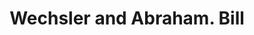 ---
doi: 10.7916/D84F32S1
date_other: '1880'
date_other_textual: 1880-1889
form: printed ephemera
genre:
- Invoices
name:
- Wechsler and Abraham
object_in_context_url: https://biggert.cul.columbia.edu/items/view/ave_biggert_00873
subject_hierarchical_geographic:
- New York, New York, United States
subject_name:
- Wechsler and Abraham
title: Wechsler and Abraham. Bill
sort_title: Wechsler and Abraham. Bill
call_number: ave_biggert_00873
coordinates:
- 40.69277777777778,-73.99027777777778
pid: ave_biggert_00873
identifiers: ave_biggert_00873
thumbnail: https://derivativo-1.library.columbia.edu/iiif/2/ldpd:345829/full/!256,256/0/native.jpg
permalink: "/items/ave_biggert_00873/"
layout: iiif-image-page
---